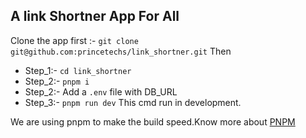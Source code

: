 

## A link Shortner App For All


Clone the app first :-  `git clone git@github.com:princetechs/link_shortner.git`
Then

 - Step_1:- `cd link_shortner`
 - Step_2:- `pnpm i`
 - Step_2:- Add a `.env` file with DB_URL
 - Step_3:- `pnpm run dev`    This cmd  run in development.

We are using pnpm to  make the build speed.Know more about [PNPM](https://pnpm.io/)
